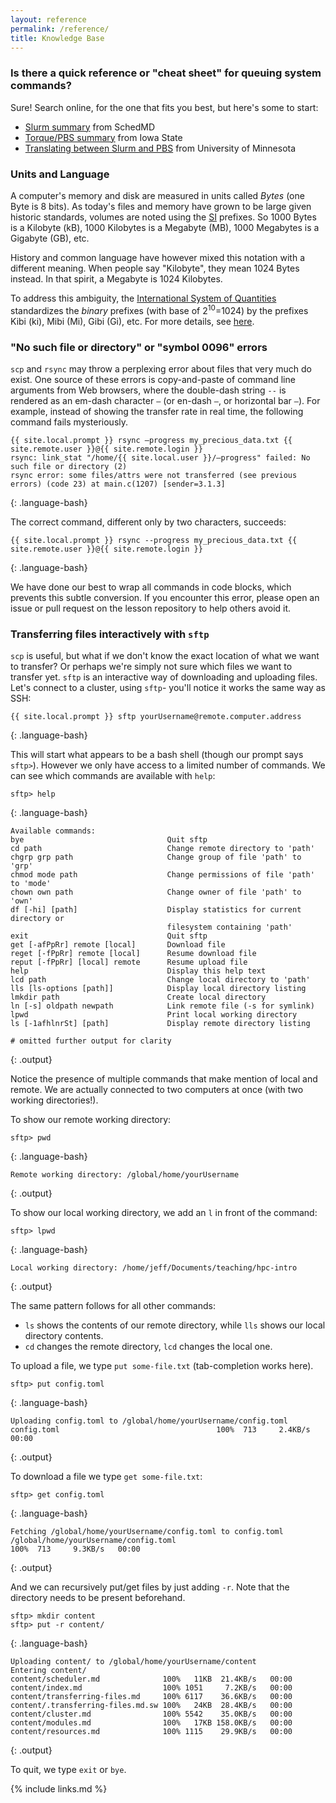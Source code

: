 ```yaml
---
layout: reference
permalink: /reference/
title: Knowledge Base
---
```


### Is there a quick reference or "cheat sheet" for queuing system commands?

Sure! Search online, for the one that fits you best, but here's some to start:

* [Slurm summary](https://slurm.schedmd.com/pdfs/summary.pdf) from SchedMD
* [Torque/PBS summary](https://gif.biotech.iastate.edu/torque-pbs-job-management-cheat-sheet) from Iowa State
* [Translating between Slurm and PBS](https://www.msi.umn.edu/slurm/pbs-conversion) from University of Minnesota

### Units and Language

A computer's memory and disk are measured in units called *Bytes* (one Byte is 8 bits). As today's
files and memory have grown to be large given historic standards, volumes are noted using the
[SI](https://en.wikipedia.org/wiki/International_System_of_Units) prefixes. So 1000 Bytes is a
Kilobyte (kB), 1000 Kilobytes is a Megabyte (MB), 1000 Megabytes is a Gigabyte (GB), etc.

History and common language have however mixed this notation with a different meaning. When people
say "Kilobyte", they mean 1024 Bytes instead. In that spirit, a Megabyte is 1024 Kilobytes.

To address this ambiguity, the [International System of Quantities](
https://en.wikipedia.org/wiki/International_System_of_Quantities) standardizes the *binary* prefixes
(with base of 2<sup>10</sup>=1024) by the prefixes Kibi (ki), Mibi (Mi), Gibi (Gi), etc. For more
details, see [here](https://en.wikipedia.org/wiki/Binary_prefix).

### "No such file or directory" or "symbol 0096" errors

`scp` and `rsync` may throw a perplexing error about files that very much do exist. One source of
these errors is copy-and-paste of command line arguments from Web browsers, where the double-dash
string `--` is rendered as an em-dash character `—` (or en-dash `–`, or horizontal bar `―`). For
example, instead of showing the transfer rate in real time, the following command fails mysteriously.

```
{{ site.local.prompt }} rsync —progress my_precious_data.txt {{ site.remote.user }}@{{ site.remote.login }}
rsync: link_stat "/home/{{ site.local.user }}/—progress" failed: No such file or directory (2)
rsync error: some files/attrs were not transferred (see previous errors) (code 23) at main.c(1207) [sender=3.1.3]
```
{: .language-bash}

The correct command, different only by two characters, succeeds:

```
{{ site.local.prompt }} rsync --progress my_precious_data.txt {{ site.remote.user }}@{{ site.remote.login }}
```
{: .language-bash}

We have done our best to wrap all commands in code blocks, which prevents this subtle conversion. If
you encounter this error, please open an issue or pull request on the lesson repository to help
others avoid it.

### Transferring files interactively with `sftp`

`scp` is useful, but what if we don't know the exact location of what we want to transfer? Or
perhaps we're simply not sure which files we want to transfer yet. `sftp` is an interactive way of
downloading and uploading files. Let's connect to a cluster, using `sftp`- you'll notice it works
the same way as SSH:

```
{{ site.local.prompt }} sftp yourUsername@remote.computer.address
```
{: .language-bash}

This will start what appears to be a bash shell (though our prompt says `sftp>`). However we only
have access to a limited number of commands. We can see which commands are available with `help`:

```
sftp> help
```
{: .language-bash}
```
Available commands:
bye                                Quit sftp
cd path                            Change remote directory to 'path'
chgrp grp path                     Change group of file 'path' to 'grp'
chmod mode path                    Change permissions of file 'path' to 'mode'
chown own path                     Change owner of file 'path' to 'own'
df [-hi] [path]                    Display statistics for current directory or
                                   filesystem containing 'path'
exit                               Quit sftp
get [-afPpRr] remote [local]       Download file
reget [-fPpRr] remote [local]      Resume download file
reput [-fPpRr] [local] remote      Resume upload file
help                               Display this help text
lcd path                           Change local directory to 'path'
lls [ls-options [path]]            Display local directory listing
lmkdir path                        Create local directory
ln [-s] oldpath newpath            Link remote file (-s for symlink)
lpwd                               Print local working directory
ls [-1afhlnrSt] [path]             Display remote directory listing

# omitted further output for clarity
```
{: .output}

Notice the presence of multiple commands that make mention of local and remote. We are actually
connected to two computers at once (with two working directories!).

To show our remote working directory:
```
sftp> pwd
```
{: .language-bash}
```
Remote working directory: /global/home/yourUsername
```
{: .output}

To show our local working directory, we add an `l` in front of the command:

```
sftp> lpwd
```
{: .language-bash}
```
Local working directory: /home/jeff/Documents/teaching/hpc-intro
```
{: .output}

The same pattern follows for all other commands:

* `ls` shows the contents of our remote directory, while `lls` shows our local directory contents.
* `cd` changes the remote directory, `lcd` changes the local one.

To upload a file, we type `put some-file.txt` (tab-completion works here).

```
sftp> put config.toml
```
{: .language-bash}
```
Uploading config.toml to /global/home/yourUsername/config.toml
config.toml                                   100%  713     2.4KB/s   00:00 
```
{: .output}

To download a file we type `get some-file.txt`:

```
sftp> get config.toml
```
{: .language-bash}
```
Fetching /global/home/yourUsername/config.toml to config.toml
/global/home/yourUsername/config.toml                               100%  713     9.3KB/s   00:00
```
{: .output}

And we can recursively put/get files by just adding `-r`. Note that the directory needs to be
present beforehand.

```
sftp> mkdir content
sftp> put -r content/
```
{: .language-bash}
```
Uploading content/ to /global/home/yourUsername/content
Entering content/
content/scheduler.md              100%   11KB  21.4KB/s   00:00
content/index.md                  100% 1051     7.2KB/s   00:00
content/transferring-files.md     100% 6117    36.6KB/s   00:00
content/.transferring-files.md.sw 100%   24KB  28.4KB/s   00:00
content/cluster.md                100% 5542    35.0KB/s   00:00
content/modules.md                100%   17KB 158.0KB/s   00:00
content/resources.md              100% 1115    29.9KB/s   00:00
```
{: .output}

To quit, we type `exit` or `bye`. 


{% include links.md %}

